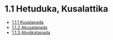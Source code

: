 

# 1.1 Hetuduka, Kusalattika

* [1.1.1 Kusalapada](1.1/1.1.1.md)
* [1.1.2 Akusalapada](1.1/1.1.2.md)
* [1.1.3 Abyākatapada](1.1/1.1.3.md)



